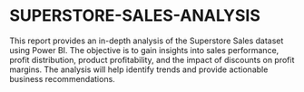 # SUPERSTORE-SALES-ANALYSIS
This report provides an in-depth analysis of the Superstore Sales dataset using Power BI. The objective is to gain insights into sales performance, profit distribution, product profitability, and the impact of discounts on profit margins. The analysis will help identify trends and provide actionable business recommendations.
